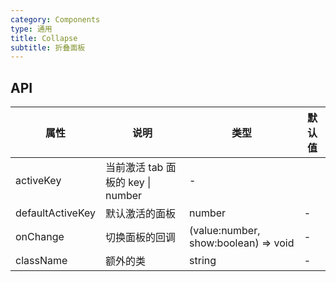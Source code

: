 ```yaml
---
category: Components
type: 通用
title: Collapse
subtitle: 折叠面板
---
```


 ## API
| 属性 | 说明 | 类型 | 默认值 |
| --- | --- | ---  | ---   |
| activeKey | 当前激活 tab 面板的 key \| number | - |
| defaultActiveKey | 默认激活的面板 | number | - |
| onChange | 切换面板的回调|(value:number, show:boolean) => void | - |
| className | 额外的类 | string | - |
